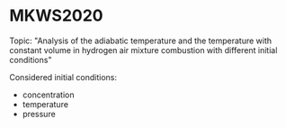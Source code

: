 # MKWS2020

Topic: "Analysis of the adiabatic temperature and the temperature with constant volume in hydrogen air mixture combustion with different initial conditions" 

Considered initial conditions:
- concentration
- temperature
- pressure
